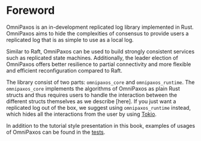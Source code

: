 # Foreword

OmniPaxos is an in-development replicated log library implemented in Rust. OmniPaxos aims to hide the complexities of consensus to provide users a replicated log that is as simple to use as a local log. 

Similar to Raft, OmniPaxos can be used to build strongly consistent services such as replicated state machines. Additionally, the leader election of OmniPaxos offers better resilience to partial connectivity and more flexible and efficient reconfiguration compared to Raft.

The library consist of two parts: `omnipaxos_core` and `omnipaxos_runtime`. The `omnipaxos_core` implements the algorithms of OmniPaxos as plain Rust structs and thus requires users to handle the interaction between the different structs themselves as we describe [here]. If you just want a replicated log out of the box, we suggest using `omnipaxos_runtime` instead, which hides all the interactions from the user by using [Tokio](https://tokio.rs/).

In addition to the tutorial style presentation in this book, examples of usages of OmniPaxos can be found in the [tests](https://github.com/haraldng/omnipaxos/tree/master/tests).
